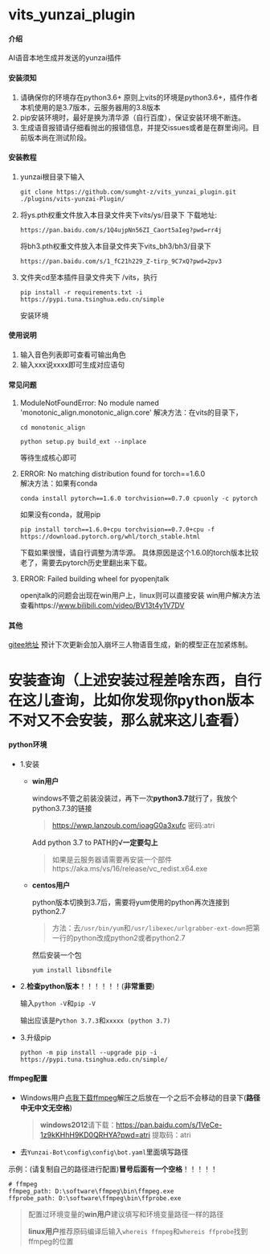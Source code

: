 # vits_yunzai_plugin

#### 介绍
AI语音本地生成并发送的yunzai插件

#### 安装须知
1.  请确保你的环境存在python3.6+
    原则上vits的环境是python3.6+，插件作者本机使用的是3.7版本，云服务器用的3.8版本
2.  pip安装环境时，最好是换为清华源（自行百度），保证安装环境不断连。
3.  生成语音报错请仔细看抛出的报错信息，并提交issues或者是在群里询问。目前版本尚在测试阶段。


#### 安装教程

1.  yunzai根目录下输入
    ```
    git clone https://github.com/sumght-z/vits_yunzai_plugin.git ./plugins/vits-yunzai-Plugin/
    ```
2.  将ys.pth权重文件放入本目录文件夹下vits/ys/目录下
    下载地址:
    ```
    https://pan.baidu.com/s/1Q4ujpNn56ZI_Caort5aIeg?pwd=rr4j
    ```
    将bh3.pth权重文件放入本目录文件夹下vits_bh3/bh3/目录下
    ```
    https://pan.baidu.com/s/1_fC21h229_Z-tirp_9C7xQ?pwd=2pv3
    ```
3.  文件夹cd至本插件目录文件夹下 /vits，执行
    ```
    pip install -r requirements.txt -i https://pypi.tuna.tsinghua.edu.cn/simple
    ```
    安装环境

#### 使用说明

1.  输入音色列表即可查看可输出角色
2.  输入xxx说xxxx即可生成对应语句

#### 常见问题
1.  ModuleNotFoundError: No module named 'monotonic_align.monotonic_align.core'
    解决方法：在vits的目录下，
    ```
    cd monotonic_align
    ```
    ```
    python setup.py build_ext --inplace
    ```
    等待生成核心即可
    
2.  ERROR: No matching distribution found for torch==1.6.0      
    解决方法：如果有conda
    ```
    conda install pytorch==1.6.0 torchvision==0.7.0 cpuonly -c pytorch
    ```
    如果没有conda，就用pip
    ```
    pip install torch==1.6.0+cpu torchvision==0.7.0+cpu -f https://download.pytorch.org/whl/torch_stable.html
    ```    
    下载如果很慢，请自行调整为清华源。
    具体原因是这个1.6.0的torch版本比较老了，需要去pytorch历史里翻出来下载。
3.  ERROR: Failed building wheel for pyopenjtalk
    
    openjtalk的问题会出现在win用户上，linux则可以直接安装
    win用户解决方法查看https://www.bilibili.com/video/BV13t4y1V7DV
#### 其他
[gitee地址](https://gitee.com/sumght/vits_yunzai_plugin/tree/master)
预计下次更新会加入崩坏三人物语音生成，新的模型正在加紧炼制。

# 安装查询（上述安装过程差啥东西，自行在这儿查询，比如你发现你python版本不对又不会安装，那么就来这儿查看）
#### python环境

* 1.安装

  

  * **win用户**

    windows不管之前装没装过，再下一次**python3.7**就行了，我放个python3.7.3的链接

    > https://wwp.lanzoub.com/ioagG0a3xufc
    > 密码:atri

    Add python 3.7 to PATH的√**一定要勾上**

    > 如果是云服务器请需要再安装一个部件https://aka.ms/vs/16/release/vc_redist.x64.exe

  * **centos用户**

    python版本切换到3.7后，需要将yum使用的python再次连接到python2.7

    >  方法：去`/usr/bin/yum`和`/usr/libexec/urlgrabber-ext-down`把第一行的python改成python2或者python2.7

    然后安装一个包

    ```
    yum install libsndfile
    ```

* 2.**检查python版本**！！！！！！(**非常重要**)

  输入`python -V`和`pip -V`

  输出应该是`Python 3.7.3`和`xxxxx (python 3.7)`

* 3.升级pip

  ```
  python -m pip install --upgrade pip -i https://pypi.tuna.tsinghua.edu.cn/simple/
  ```

#### ffmpeg配置

* Windows用户[点我下载ffmpeg](https://wwp.lanzoub.com/ifhhC091vp3a)解压之后放在一个之后不会移动的目录下(**路径中无中文无空格**)

  > **windows2012**请下载：https://pan.baidu.com/s/1VeCe-1z9kKHhH9KD0QRHYA?pwd=atri 
  > 提取码：atri

* 去`Yunzai-Bot\config\config\bot.yaml`里面填写路径

示例：(请复制自己的路径进行配置)**冒号后面有一个空格**！！！！！

```
# ffmpeg
ffmpeg_path: D:\software\ffmpeg\bin\ffmpeg.exe
ffprobe_path: D:\software\ffmpeg\bin\ffprobe.exe
```

> 配置过环境变量的**win用户**建议填写和环境变量路径一样的路径
>
> **linux用户**推荐原码编译后输入`whereis ffmpeg`和`whereis ffprobe`找到ffmpeg的位置
